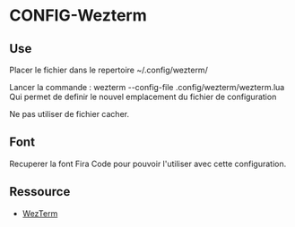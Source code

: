 # CONFIG-Wezterm

## Use

Placer le fichier dans le repertoire ~/.config/wezterm/

Lancer la commande : wezterm --config-file .config/wezterm/wezterm.lua
Qui permet de definir le nouvel emplacement du fichier de configuration

Ne pas utiliser de fichier cacher.


## Font

Recuperer la font Fira Code pour pouvoir l'utiliser avec cette configuration.

## Ressource 

- [WezTerm](https://wezterm.org/)
